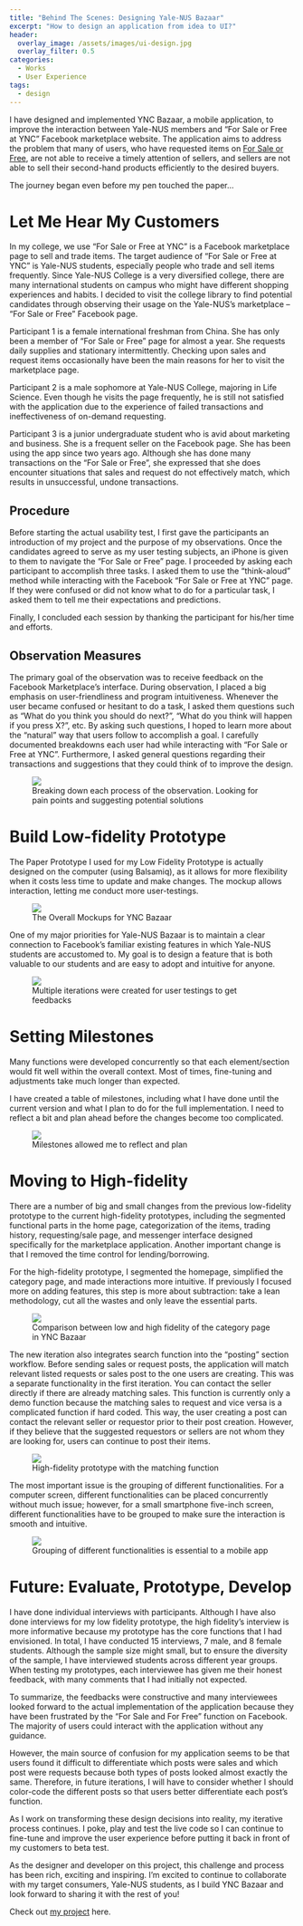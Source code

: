 ```yaml
---
title: "Behind The Scenes: Designing Yale-NUS Bazaar"
excerpt: "How to design an application from idea to UI?"
header:
  overlay_image: /assets/images/ui-design.jpg
  overlay_filter: 0.5
categories:
  - Works
  - User Experience
tags:
  - design
---
```


I have designed and implemented YNC Bazaar, a mobile application, to improve the interaction between Yale-NUS members and “For Sale or Free at YNC” Facebook marketplace website. The application aims to address the problem that many of users, who have requested items on [For Sale or Free](https://www.facebook.com/groups/823773567681380/), are not able to receive a timely attention of sellers, and sellers are not able to sell their second-hand products efficiently to the desired buyers.

The journey began even before my pen touched the paper…

# Let Me Hear My Customers

In my college, we use “For Sale or Free at YNC” is a Facebook marketplace page to sell and trade items. The target audience of “For Sale or Free at YNC” is Yale-NUS students, especially people who trade and sell items frequently. Since Yale-NUS College is a very diversified college, there are many international students on campus who might have different shopping experiences and habits. I decided to visit the college library to find potential candidates through observing their usage on the Yale-NUS’s marketplace – “For Sale or Free” Facebook page.

Participant 1 is a female international freshman from China. She has only been a member of “For Sale or Free” page for almost a year. She requests daily supplies and stationary intermittently. Checking upon sales and request items occasionally have been the main reasons for her to visit the marketplace page.

Participant 2 is a male sophomore at Yale-NUS College, majoring in Life Science. Even though he visits the page frequently, he is still not satisfied with the application due to the experience of failed transactions and ineffectiveness of on-demand requesting.

Participant 3 is a junior undergraduate student who is avid about marketing and business. She is a frequent seller on the Facebook page. She has been using the app since two years ago. Although she has done many transactions on the “For Sale or Free”, she expressed that she does encounter situations that sales and request do not effectively match, which results in unsuccessful, undone transactions.

## Procedure

Before starting the actual usability test, I first gave the participants an introduction of my project and the purpose of my observations. Once the candidates agreed to serve as my user testing subjects, an iPhone is given to them to navigate the “For Sale or Free” page. I proceeded by asking each participant to accomplish three tasks. I asked them to use the “think-aloud” method while interacting with the Facebook “For Sale or Free at YNC” page. If they were confused or did not know what to do for a particular task, I asked them to tell me  their expectations and predictions.

Finally, I concluded each session by thanking the participant for his/her time and efforts.

## Observation Measures

The primary goal of the observation was to receive feedback on the Facebook Marketplace’s interface. During observation, I placed a big emphasis on user-friendliness and program intuitiveness. Whenever the user became confused or hesitant to do a task, I asked them questions such as “What do you think you should do next?”, “What do you think will happen if you press X?”, etc. By asking such questions, I hoped to learn more about the “natural” way that users follow to accomplish a goal. I carefully documented breakdowns each user had while interacting with “For Sale or Free at YNC”. Furthermore, I asked general questions regarding their transactions and suggestions that they could think of to improve the design.

<figure>
	<a href="/assets/images/ui-process.png"><img src="/assets/images/ui-process.png"></a>
	<figcaption>Breaking down each process of the observation. Looking for pain points and suggesting potential solutions</figcaption>
</figure>

# Build Low-fidelity Prototype

The Paper Prototype I used for my Low Fidelity Prototype is actually designed on the computer (using Balsamiq), as it allows for more flexibility when it costs less time to update and make changes. The mockup allows interaction, letting me conduct more user-testings.

<figure>
	<a href="/assets/images/mock-up-ync.png"><img src="/assets/images/mock-up-ync.png"></a>
	<figcaption>The Overall Mockups for YNC Bazaar</figcaption>
</figure>

One of my major priorities for Yale-NUS Bazaar is to maintain a clear connection to Facebook’s familiar existing features in which Yale-NUS students are accustomed to. My goal is to design a feature that is both valuable to our students and are easy to adopt and intuitive for anyone.

<figure>
	<a href="/assets/images/iterations-ync.png"><img src="/assets/images/iterations-ync.png"></a>
	<figcaption>Multiple iterations were created for user testings to get feedbacks</figcaption>
</figure>

# Setting Milestones

Many functions were developed concurrently so that each element/section would fit well within the overall context. Most of times, fine-tuning and adjustments take much longer than expected.

I have created a table of milestones, including what I have done until the current version and what I plan to do for the full implementation. I need to reflect a bit and plan ahead before the changes become too complicated.

<figure>
	<a href="/assets/images/milestones-ync.png"><img src="/assets/images/milestones-ync.png"></a>
	<figcaption>Milestones allowed me to reflect and plan</figcaption>
</figure>

# Moving to High-fidelity 

There are a number of big and small changes from the previous low-fidelity prototype to the current high-fidelity prototypes, including the segmented functional parts in the home page, categorization of the items, trading history, requesting/sale page, and messenger interface designed specifically for the marketplace application. Another important change is that I removed the time control for lending/borrowing.

For the high-fidelity prototype, I segmented the homepage, simplified the category page, and made interactions more intuitive. If previously I focused more on adding features, this step is more about subtraction: take a lean methodology, cut all the wastes and only leave the essential parts.

<figure>
	<a href="/assets/images/low-high-fidelity.png"><img src="/assets/images/low-high-fidelity.png"></a>
	<figcaption>Comparison between low and high fidelity of the category page in YNC Bazaar</figcaption>
</figure>

The new iteration also integrates search function into the “posting” section workflow. Before sending sales or request posts, the application will match relevant listed requests or sales post to the one users are creating. This was a separate functionality in the first iteration. You can contact the seller directly if there are already matching sales. This function is currently only a demo function because the matching sales to request and vice versa is a complicated function if hard coded. This way, the user creating a post can contact the relevant seller or requestor prior to their post creation. However, if they believe that the suggested requestors or sellers are not whom they are looking for, users can continue to post their items.

<figure>
	<a href="/assets/images/high-fidelity-matching.png"><img src="/assets/images/high-fidelity-matching.png"></a>
	<figcaption>High-fidelity prototype with the matching function</figcaption>
</figure>

The most important issue is the grouping of different functionalities. For a computer screen, different functionalities can be placed concurrently without much issue; however, for a small smartphone five-inch screen, different functionalities have to be grouped to make sure the interaction is smooth and intuitive.

<figure>
	<a href="/assets/images/site-map-ync.png"><img src="/assets/images/site-map-ync.png"></a>
	<figcaption>Grouping of different functionalities is essential to a mobile app</figcaption>
</figure>

# Future: Evaluate, Prototype, Develop

I have done individual interviews with participants. Although I have also done interviews for my low fidelity prototype, the high fidelity’s interview is more informative because my prototype has the core functions that I had envisioned. In total, I have conducted 15 interviews, 7 male, and 8 female students. Although the sample size might small, but to ensure the diversity of the sample, I have interviewed students across different year groups. When testing my prototypes, each interviewee has given me their honest feedback, with many comments that I had initially not expected.

To summarize, the feedbacks were constructive and many interviewees looked forward to the actual implementation of the application because they have been frustrated by the “For Sale and For Free” function on Facebook. The majority of users could interact with the application without any guidance.

However, the main source of confusion for my application seems to be that users found it difficult to differentiate which posts were sales and which post were requests because both types of posts looked almost exactly the same. Therefore, in future iterations, I will have to consider whether I should color-code the different posts so that users better differentiate each post’s function.

As I work on transforming these design decisions into reality, my iterative process continues. I poke, play and test the live code so I can continue to fine-tune and improve the user experience before putting it back in front of my customers to beta test.

As the designer and developer on this project, this challenge and process has been rich, exciting and inspiring. I’m excited to continue to collaborate with my target consumers, Yale-NUS students, as I build YNC Bazaar and look forward to sharing it with the rest of you!

Check out [my project](https://spaces.proto.io/project/D54F39DD-F87F-BB60-FCED-78A26C60321E/YNC-Bazaar/) here.